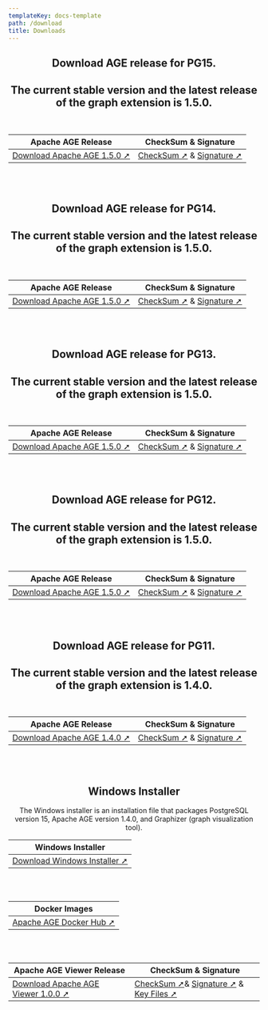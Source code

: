 ```yaml
---
templateKey: docs-template
path: /download
title: Downloads
---
```

<div style="text-align: center; margin-bottom: 5rem;">

## Download AGE release for PG15.
 
## The current stable version and the latest release of the graph extension is 1.5.0. 
<br/>

| Apache AGE Release | CheckSum & Signature |
| ------------------ | -------------------- |
| [Download Apache AGE 1.5.0 ➚](https://downloads.apache.org/age/PG15/1.5.0/apache-age-1.5.0-src.tar.gz) | [CheckSum ➚](https://downloads.apache.org/age/PG15/1.5.0/apache-age-1.5.0-src.tar.gz.sha512) & [Signature ➚](https://downloads.apache.org/age/PG15/1.5.0/apache-age-1.5.0-src.tar.gz.asc) |

<br/><br/>

## Download AGE release for PG14.
 
## The current stable version and the latest release of the graph extension is 1.5.0. 
<br/>

| Apache AGE Release | CheckSum & Signature |
| ------------------ | -------------------- |
| [Download Apache AGE 1.5.0 ➚](https://downloads.apache.org/age/PG14/1.5.0/apache-age-1.5.0-src.tar.gz) | [CheckSum ➚](https://downloads.apache.org/age/PG14/1.5.0/apache-age-1.5.0-src.tar.gz.sha512) & [Signature ➚](https://downloads.apache.org/age/PG14/1.5.0/apache-age-1.5.0-src.tar.gz.asc) |

<br/><br/>

## Download AGE release for PG13.
 
## The current stable version and the latest release of the graph extension is 1.5.0. 
<br/>

| Apache AGE Release | CheckSum & Signature |
| ------------------ | -------------------- |
| [Download Apache AGE 1.5.0 ➚](https://downloads.apache.org/age/PG13/1.5.0/apache-age-1.5.0-src.tar.gz) | [CheckSum ➚](https://downloads.apache.org/age/PG13/1.5.0/apache-age-1.5.0-src.tar.gz.sha512) & [Signature ➚](https://downloads.apache.org/age/PG13/1.5.0/apache-age-1.5.0-src.tar.gz.asc) |


<br/><br/>
 
 
## Download AGE release for PG12.
 
## The current stable version and the latest release of the graph extension is 1.5.0. 
<br/>

| Apache AGE Release | CheckSum & Signature |
| ------------------ | -------------------- |
| [Download Apache AGE 1.5.0 ➚](https://downloads.apache.org/age/PG12/1.5.0/apache-age-1.5.0-src.tar.gz) | [CheckSum ➚](https://downloads.apache.org/age/PG12/1.5.0/apache-age-1.5.0-src.tar.gz.sha512) & [Signature ➚](https://downloads.apache.org/age/PG12/1.5.0/apache-age-1.5.0-src.tar.gz.asc) |


<br/><br/>

## Download AGE release for PG11.
 
## The current stable version and the latest release of the graph extension is 1.4.0. 
<br />

| Apache AGE Release | CheckSum & Signature |
| ------------------ | -------------------- |
| [Download Apache AGE 1.4.0 ➚](https://downloads.apache.org/age/PG11/1.4.0/apache-age-1.4.0-src.tar.gz) | [CheckSum ➚](https://downloads.apache.org/age/PG11/1.4.0/apache-age-1.4.0-src.tar.gz.sha512) & [Signature ➚](https://downloads.apache.org/age/PG11/1.4.0/apache-age-1.4.0-src.tar.gz.asc) 


<br/><br/>

## Windows Installer
The Windows installer is an installation file that packages PostgreSQL version 15, Apache AGE version 1.4.0, and Graphizer (graph visualization tool).

| Windows Installer         |
| --------------------- |
| [Download Windows Installer ➚](https://agedb.io/downloads/ageplus-pg15-1.4.0-1-windows-x64.zip) |


<br/><br/>

| Docker Images         |
| --------------------- |
| [Apache AGE Docker Hub ➚](https://hub.docker.com/r/apache/age) |

<br/><br/>

| Apache AGE Viewer Release | CheckSum & Signature             |
| ------------------------- | -------------------------------- |
| [Download Apache AGE Viewer 1.0.0 ➚](https://github.com/apache/age-viewer/archive/refs/tags/v1.0.0-rc2.tar.gz) | [CheckSum ➚](https://downloads.apache.org/incubator/age/viewer/1.0.0/apache-age-viewer-1.0.0-incubating-src.tar.gz.sha512)& [Signature ➚](https://downloads.apache.org/incubator/age/viewer/1.0.0/apache-age-viewer-1.0.0-incubating-src.tar.gz.asc) & [Key Files ➚](https://downloads.apache.org/age/KEYS) |
